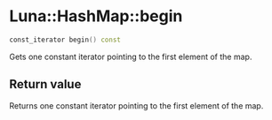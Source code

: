 # Luna::HashMap::begin

```c++
const_iterator begin() const
```

Gets one constant iterator pointing to the first element of the map. 



## Return value
Returns one constant iterator pointing to the first element of the map. 

